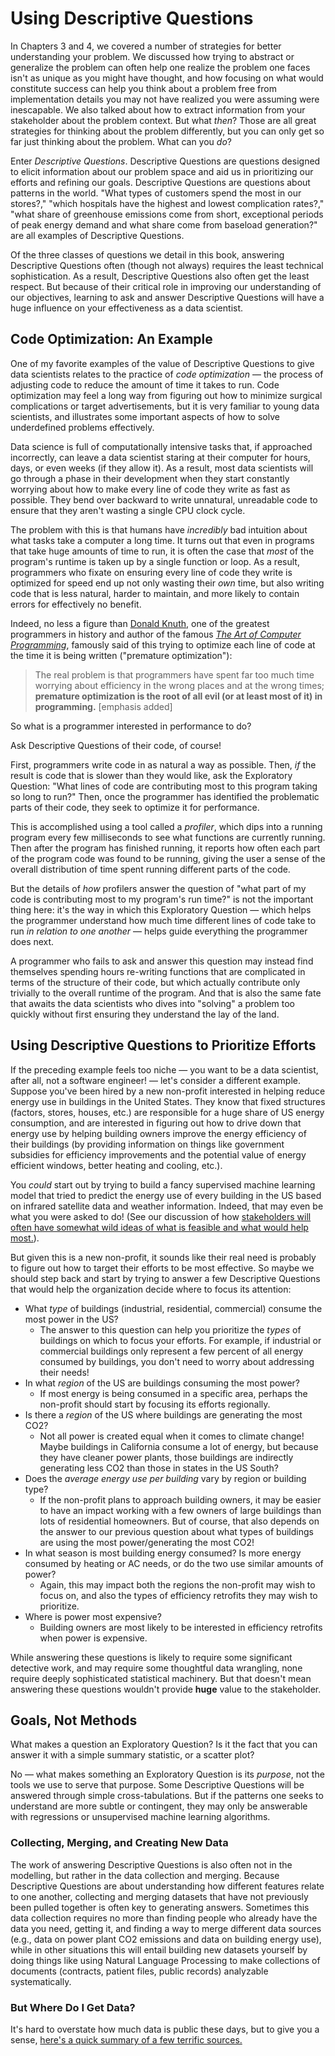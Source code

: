 # Using Descriptive Questions

In Chapters 3 and 4, we covered a number of strategies for better understanding your problem. We discussed how trying to abstract or generalize the problem can often help one realize the problem one faces isn't as unique as you might have thought, and how focusing on what would constitute success can help you think about a problem free from implementation details you may not have realized you were assuming were inescapable. We also talked about how to extract information from your stakeholder about the problem context. But what *then*? Those are all great strategies for thinking about the problem differently, but you can only get so far just thinking about the problem. What can you *do*?

Enter *Descriptive Questions*. Descriptive Questions are questions designed to elicit information about our problem space and aid us in prioritizing our efforts and refining our goals. Descriptive Questions are questions about patterns in the world. "What types of customers spend the most in our stores?," "which hospitals have the highest and lowest complication rates?," "what share of greenhouse emissions come from short, exceptional periods of peak energy demand and what share come from baseload generation?" are all examples of Descriptive Questions.

Of the three classes of questions we detail in this book, answering Descriptive Questions often (though not always) requires the least technical sophistication. As a result, Descriptive Questions also often get the least respect. But because of their critical role in improving our understanding of our objectives, learning to ask and answer Descriptive Questions will have a huge influence on your effectiveness as a data scientist.

## Code Optimization: An Example

One of my favorite examples of the value of Descriptive Questions to give data scientists relates to the practice of *code optimization* — the process of adjusting code to reduce the amount of time it takes to run. Code optimization may feel a long way from figuring out how to minimize surgical complications or target advertisements, but it is very familiar to young data scientists, and illustrates some important aspects of how to solve underdefined problems effectively.

Data science is full of computationally intensive tasks that, if approached incorrectly, can leave a data scientist staring at their computer for hours, days, or even weeks (if they allow it). As a result, most data scientists will go through a phase in their development when they start constantly worrying about how to make every line of code they write as fast as possible. They bend over backward to write unnatural, unreadable code to ensure that they aren't wasting a single CPU clock cycle.

The problem with this is that humans have *incredibly* bad intuition about what tasks take a computer a long time. It turns out that even in programs that take huge amounts of time to run, it is often the case that *most* of the program's runtime is taken up by a single function or loop. As a result, programmers who fixate on ensuring every line of code they write is optimized for speed end up not only wasting their *own* time, but also writing code that is less natural, harder to maintain, and more likely to contain errors for effectively no benefit.

Indeed, no less a figure than [Donald Knuth](https://en.wikipedia.org/wiki/Donald_Knuth), one of the greatest programmers in history and author of the famous [*The Art of Computer Programming*](https://en.wikipedia.org/wiki/The_Art_of_Computer_Programming), famously said of this trying to optimize each line of code at the time it is being written ("premature optimization"):

> The real problem is that programmers have spent far too much time worrying about efficiency in the wrong places and at the wrong times; **premature optimization is the root of all evil (or at least most of it) in programming.** [emphasis added]

So what is a programmer interested in performance to do? 

Ask Descriptive Questions of their code, of course! 

First, programmers write code in as natural a way as possible. Then, *if* the result is code that is slower than they would like, ask the Exploratory Question: "What lines of code are contributing most to this program taking so long to run?" Then, once the programmer has identified the problematic parts of their code, they seek to optimize it for performance.

This is accomplished using a tool called a *profiler*, which dips into a running program every few milliseconds to see what functions are currently running. Then after the program has finished running, it reports how often each part of the program code was found to be running, giving the user a sense of the overall distribution of time spent running different parts of the code.

But the details of *how* profilers answer the question of "what part of my code is contributing most to my program's run time?" is not the important thing here: it's the way in which this Exploratory Question — which helps the programmer understand how much time different lines of code take to run *in relation to one another* — helps guide everything the programmer does next. 

A programmer who fails to ask and answer this question may instead find themselves spending hours re-writing functions that are complicated in terms of the structure of their code, but which actually contribute only trivially to the overall runtime of the program. And that is also the same fate that awaits the data scientists who dives into "solving" a problem too quickly without first ensuring they understand the lay of the land.

<!-- ## Student Debt: Another Example

Another example near and dear to many students' hearts (and wallets) is student debt. Student debt in the United States has been rising for years, and is taking on an ever-increasing share of overall household debt. Moreover, students who struggle to make their payments or default are forced to live with the financial consequences of those outcomes for years. 

Given that, one might jump straight to the question of how debt can be reduced. But is the overall level of debt the main problem in the United States? Well, while I think most people would say that the cost of education in the US is far too high, it's not clear that the first thing one would want to do is reduce debt overall, or even focus on the most endebted students. Why? Because if one's concern is *unsustainable* student debt, then one should focus on the borrowers most likely to default. And it turns out the students who borrow the *least* tend to be the students most likely to eventually default. As noted in a recent [Brookings Institution report:](https://www.brookings.edu/articles/the-trouble-with-student-loans-low-earnings-not-high-debt/)

> But the fact is that default is highest among those with the smallest student debts. Of those borrowing under $5,000 for college, 34 percent end up in default. This default rate actually drops as borrowing increases. For those borrowing more than $100,000, the default rate is 18 percent. Among graduate borrowers—who tend to have the largest debts—just seven percent default on their loans.

Student debt defaults occur when students borrow but don't end up with the earnings to support that debt, either because they drop out before graduating or borrowed to pay for a low-quality program. -->


## Using Descriptive Questions to Prioritize Efforts

If the preceding example feels too niche — you want to be a data scientist, after all, not a software engineer! — let's consider a different example. Suppose you've been hired by a new non-profit interested in helping reduce energy use in buildings in the United States. They know that fixed structures (factors, stores, houses, etc.) are responsible for a huge share of US energy consumption, and are interested in figuring out how to drive down that energy use by helping building owners improve the energy efficiency of their buildings (by providing information on things like government subsidies for efficiency improvements and the potential value of energy efficient windows, better heating and cooling, etc.).

You *could* start out by trying to build a fancy supervised machine learning model that tried to predict the energy use of every building in the US based on infrared satellite data and weather information. Indeed, that may even be what you were asked to do! (See our discussion of how [stakeholders will often have somewhat wild ideas of what is feasible and what would help most.](../20_problems_to_questions/30_solving_the_right_problem)).

But given this is a new non-profit, it sounds like their real need is probably to figure out how to target their efforts to be most effective. So maybe we should step back and start by trying to answer a few Descriptive Questions that would help the organization decide where to focus its attention:

- What *type* of buildings (industrial, residential, commercial) consume the most power in the US?
  - The answer to this question can help you prioritize the *types* of buildings on which to focus your efforts. For example, if industrial or commercial buildings only represent a few percent of all energy consumed by buildings, you don't need to worry about addressing their needs!
- In what *region* of the US are buildings consuming the most power?
  - If most energy is being consumed in a specific area, perhaps the non-profit should start by focusing its efforts regionally.
- Is there a *region* of the US where buildings are generating the most CO2?
  - Not all power is created equal when it comes to climate change! Maybe buildings in California consume a lot of energy, but because they have cleaner power plants, those buildings are indirectly generating less CO2 than those in states in the US South?
- Does the *average energy use per building* vary by region or building type?
  - If the non-profit plans to approach building owners, it may be easier to have an impact working with a few owners of large buildings than lots of residential homeowners. But of course, that also depends on the answer to our previous question about what types of buildings are using the most power/generating the most CO2!
- In what season is most building energy consumed? Is more energy consumed by heating or AC needs, or do the two use similar amounts of power?
  - Again, this may impact both the regions the non-profit may wish to focus on, and also the types of efficiency retrofits they may wish to prioritize.
- Where is power most expensive?
  - Building owners are most likely to be interested in efficiency retrofits when power is expensive.

While answering these questions is likely to require some significant detective work, and may require some thoughtful data wrangling, none require deeply sophisticated statistical machinery. But that doesn't mean answering these questions wouldn't provide **huge** value to the stakeholder.

## Goals, Not Methods

What makes a question an Exploratory Question? Is it the fact that you can answer it with a simple summary statistic, or a scatter plot?

No — what makes something an Exploratory Question is its *purpose*, not the tools we use to serve that purpose. Some Descriptive Questions will be answered through simple cross-tabulations. But if the patterns one seeks to understand are more subtle or contingent, they may only be answerable with regressions or unsupervised machine learning algorithms.

### Collecting, Merging, and Creating New Data

The work of answering Descriptive Questions is also often not in the modelling, but rather in the data collection and merging. Because Descriptive Questions are about understanding how different features relate to one another, collecting and merging datasets that have not previously been pulled together is often key to generating answers. Sometimes this data collection requires no more than finding people who already have the data you need, getting it, and finding a way to merge different data sources (e.g., data on power plant CO2 emissions and data on building energy use), while in other situations this will entail building new datasets yourself by doing things like using Natural Language Processing to make collections of documents (contracts, patient files, public records) analyzable systematically.

### But Where Do I Get Data?

It's hard to overstate how much data is public these days, but to give you a sense, [here's a quick summary of a few terrific sources.](https://www.unifyingdatascience.org/html/public_data.html)
